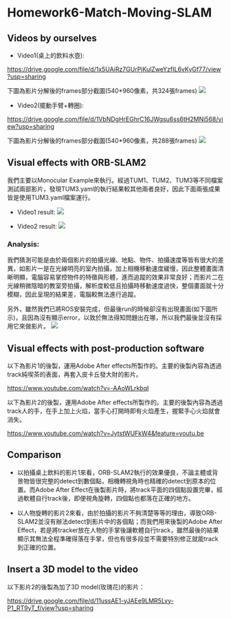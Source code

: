 # Homework6-Match-Moving-SLAM

## Videos by ourselves

- Video1(桌上的飲料水壺):

https://drive.google.com/file/d/1x5UAiRz7GUrPjKulZweYzfIL6vKyGf77/view?usp=sharing

下圖為影片分解後的frames部分截圖(540*960像素，共324張frames)
![](https://i.imgur.com/ezNDeSw.png)

- Video2(擺動手臂+轉圈): 

https://drive.google.com/file/d/1VbNDgHrEGhrC16JWgsu6ss6tH2MNi568/view?usp=sharing

下圖為影片分解後的frames部分截圖(540*960像素，共288張frames)
![](https://i.imgur.com/Q5JbN8w.png)

## Visual effects with ORB-SLAM2
我們主要以Monocular Example來執行。經過TUM1、TUM2、TUM3等不同檔案測試兩部影片，發現TUM3.yaml的執行結果較其他兩者良好，因此下面兩張成果皆是使用TUM3.yaml檔案運行。
- Video1 result:
![](https://i.imgur.com/9V0cX2A.png)

- Video2 result:
![](https://i.imgur.com/nsmiCbZ.png)

### Analysis:
我們猜測可能是由於兩個影片的拍攝光線、地點、物件、拍攝速度等皆有很大的差異，如影片一是在光線明亮的室內拍攝，加上相機移動速度緩慢，因此整體畫面清晰明顯，電腦容易掌控物件的特徵與形體，進而追蹤的效果非常良好；而影片二在光線稍微陰暗的教室旁拍攝，解析度較低且拍攝時移動速度過快，整個畫面就十分模糊，因此呈現的結果差，電腦較無法進行追蹤。

另外，雖然我們已將ROS安裝完成，但最後run的時候卻沒有出現畫面(如下圖所示)，且因為沒有顯示error，以致於無法得知問題出在哪，所以我們最後並沒有採用它來做影片。
![](https://i.imgur.com/fqBYvM4.jpg)

## Visual effects with post-production software
以下為影片1的後製，運用Adobe After effects所製作的。主要的後製內容為透過track純喫茶的表面，再套入皮卡丘發大財的影片。 

https://www.youtube.com/watch?v=-AAoWLrkbqI

以下為影片2的後製，運用Adobe After effects所製作的。主要的後製內容為透過track人的手，在手上加上火焰，當手心打開時即有火焰產生，握緊手心火焰就會消失。 

https://www.youtube.com/watch?v=JytstWUFkW4&feature=youtu.be

## Comparison
 - 以拍攝桌上飲料的影片1來看，ORB-SLAM2執行的效果優良，不論主體或背景物皆很完整的detect到數個點，相機轉視角時也精確的detect到原本的位置。而Adobe After Effect在後製影片時，將track平面的四個點設置完畢，經過軟體自行track後，即便視角旋轉，四個點也都落在正確的地方。

 - 以人物旋轉的影片2來看，由於拍攝的影片不夠清楚等等的理由，導致ORB-SLAM2並沒有辦法detect到影片中的各個點；而我們用來後製的Adobe After Effect，若是將tracker放在人物的手掌後讓軟體自行track，雖然最後的結果顯示其無法全程準確得落在手掌，但也有很多段並不需要特別修正就能track到正確的位置。

## Insert a 3D model to the video

以下影片2的後製為加了3D model(玫瑰花)的影片： 

https://drive.google.com/file/d/11ussAE1-yJAEe9LMR5Lvy-P1_RT9yT_f/view?usp=sharing
